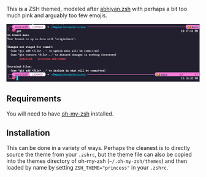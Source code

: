 This is a ZSH themed, modeled after [abhiyan.zsh](https://github.com/abhiyandhakal/abhiyan.zsh)
with perhaps a bit too much pink and arguably too few emojis.

![](preview.png)

## Requirements

You will need to have [oh-my-zsh](https://ohmyz.sh/) installed.

## Installation

This can be done in a variety of ways. Perhaps the cleanest is to directly source
the theme from your `.zshrc`, but the theme file can also be copied into the
themes directory of oh-my-zsh (`~/.oh-my-zsh/themes`) and then loaded by name
by setting `ZSH_THEME="princess"` in your `.zshrc`.
